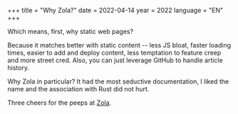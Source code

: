 +++
title = "Why Zola?"
date = 2022-04-14
year = 2022
language = "EN"
+++

Which means, first, why static web pages?

Because it matches better with static content -- less JS bloat, faster loading times, easier to add and deploy content, less temptation to feature creep and more street cred. Also, you can just leverage GitHub to handle article history.

Why Zola in particular? It had the most seductive documentation, I liked the name and the association with Rust did not hurt. 

Three cheers for the peeps at [Zola](https://www.getzola.org/).
